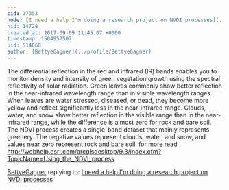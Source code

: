 ```yaml
---
cid: 17353
node: [I need a help I'm doing a research project on NVDI processes](../notes/camiloreyes/08-10-2017/i-need-a-help-i-m-doing-a-research-project-on-nvdi-processes)
nid: 14728
created_at: 2017-09-09 11:45:07 +0000
timestamp: 1504957507
uid: 514068
author: [BettyeGagner](../profile/BettyeGagner)
---
```


The differential reflection in the red and infrared (IR) bands enables you to monitor density and intensity of green vegetation growth using the spectral reflectivity of solar radiation. Green leaves commonly show better reflection in the near-infrared wavelength range than in visible wavelength ranges. When leaves are water stressed, diseased, or dead, they become more yellow and reflect significantly less in the near-infrared range. Clouds, water, and snow show better reflection in the visible range than in the near-infrared range, while the difference is almost zero for rock and bare soil. The NDVI process creates a single-band dataset that mainly represents greenery. The negative values represent clouds, water, and snow, and values near zero represent rock and bare soil. for more read http://webhelp.esri.com/arcgisdesktop/9.3/index.cfm?TopicName=Using_the_NDVI_process

[BettyeGagner](../profile/BettyeGagner) replying to: [I need a help I'm doing a research project on NVDI processes](../notes/camiloreyes/08-10-2017/i-need-a-help-i-m-doing-a-research-project-on-nvdi-processes)

